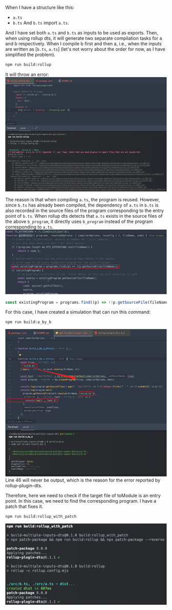 When I have a structure like this:
- `a.ts`
- `b.ts`
  And `b.ts` import `a.ts`.

And I have set both `a.ts` and `b.ts` as inputs to be used as exports.
Then, when using rollup dts, it will generate two separate compilation tasks for a and b respectively.
When I compile b first and then a, i.e., when the inputs are written as [`b.ts`, `a.ts`] (let's not worry about the order for now, as I have simplified the problem).

```bash
npm run build:rollup
```
It will throw an error:
![img_4.png](img_4.png)

The reason is that when compiling `a.ts`, the program is reused. However, since `b.ts` has already been compiled, the dependency of `a.ts` in `b.ts` is also recorded in the source files of the program corresponding to the entry point of `b.ts`.
When rollup dts detects that `a.ts` exists in the source files of the above `b_program`, it directly uses `b_program` instead of the program corresponding to `a.ts`.
![img_5.png](img_5.png)
```ts
const existingProgram = programs.find((p) => !!p.getSourceFile(fileName));
```
For this case, I have created a simulation that can run this command:
```bash
npm run build:a_by_b
```
![img_1.png](img_1.png)
Line 46 will never be output, which is the reason for the error reported by rollup-plugin-dts.

Therefore, here we need to check if the target file of toModule is an entry point. In this case, we need to find the corresponding program. I have a patch that fixes it.
```bash
npm run build:rollup_with_patch
```
![img_2.png](img_2.png)
